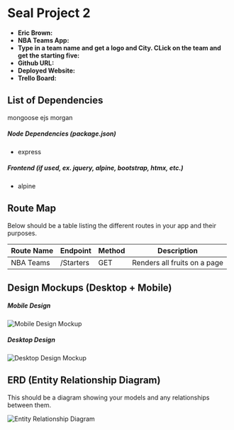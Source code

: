# Seal Project 2

- **Eric Brown:**
- **NBA Teams App:**
- **Type in a team name and get a logo and City.  CLick on the team and get the starting five:**
- **Github URL:**
- **Deployed Website:**
- **Trello Board:**

## List of Dependencies
mongoose
ejs
morgan
##### Node Dependencies (package.json)

- express

##### Frontend (if used, ex. jquery, alpine, bootstrap, htmx, etc.)

- alpine

## Route Map

Below should be a table listing the different routes in your app and their purposes.

| Route Name | Endpoint | Method | Description |
|------------|----------|--------|-------------|
| NBA Teams  | /Starters| GET | Renders all fruits on a page|

## Design Mockups (Desktop + Mobile)

##### Mobile Design

![Mobile Design Mockup](./url-to-picture.jpg)

##### Desktop Design

![Desktop Design Mockup](./url-to-picture.jpg)

## ERD (Entity Relationship Diagram)

This should be a diagram showing your models and any relationships between them.

![Entity Relationship Diagram](./url-to-picture.jpg)
